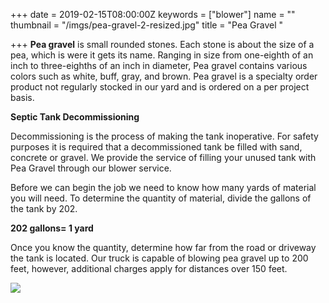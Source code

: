 +++
date = 2019-02-15T08:00:00Z
keywords = ["blower"]
name = ""
thumbnail = "/imgs/pea-gravel-2-resized.jpg"
title = "Pea Gravel "

+++
**Pea gravel** is small rounded stones. Each stone is about the size of a pea, which is were it gets its name. Ranging in size from one-eighth of an inch to three-eighths of an inch in diameter, Pea gravel contains various colors such as white, buff, gray, and brown. Pea gravel is a specialty order product not regularly stocked in our yard and is ordered on a per project basis.

**Septic Tank Decommissioning**

Decommissioning is the process of making the tank inoperative. For safety purposes it is required that a decommissioned tank be filled with sand, concrete or gravel.  We provide the service of filling your unused tank with Pea Gravel through our blower service.

Before we can begin the job we need to know how many yards of material you will need.  To determine the quantity of material, divide the gallons of the tank by 202.

**202 gallons= 1 yard**

Once you know the quantity, determine how far from the road or driveway the tank is located. Our truck is capable of blowing pea gravel up to 200 feet, however, additional charges apply for distances over 150 feet.

![](/imgs/pea-gravel-2-resized.jpg)